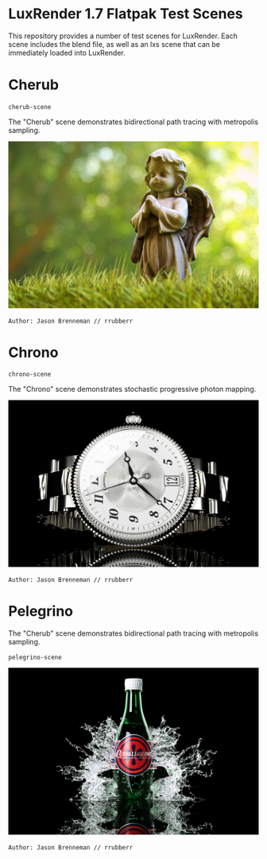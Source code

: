 # LuxRender 1.7 Flatpak Test Scenes

This repository provides a number of test scenes for LuxRender. Each scene includes the blend file, as well as an lxs scene that can be immediately loaded into LuxRender.


# Cherub

```
cherub-scene
```

The "Cherub" scene demonstrates bidirectional path tracing with metropolis sampling.

![Cherub](cherub-scene/cherub.jpeg)

```
Author: Jason Brenneman // rrubberr
```


# Chrono

```
chrono-scene
```

The "Chrono" scene demonstrates stochastic progressive photon mapping.

![Chrono](chrono-scene/chrono.jpeg)

```
Author: Jason Brenneman // rrubberr
```


# Pelegrino

The "Cherub" scene demonstrates bidirectional path tracing with metropolis sampling.

```
pelegrino-scene
```

![Pelegrino](pelegrino-scene/pelegrino.jpeg)

```
Author: Jason Brenneman // rrubberr
```
